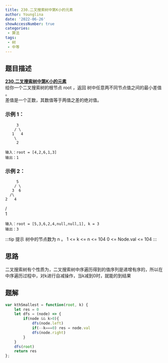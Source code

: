 ```yaml
---
title: 230.二叉搜索树中第K小的元素
author: Younglina
date: '2022-06-26'
showAccessNumber: true
categories:
 - 算法
tags:
 - 树
 - 中等
---
```


## 题目描述

**[230.二叉搜索树中第K小的元素](https://leetcode.cn/problems/kth-smallest-element-in-a-bst/)**  
给你一个二叉搜索树的根节点 root ，返回 树中任意两不同节点值之间的最小差值 。  
差值是一个正数，其数值等于两值之差的绝对值。  

### 示例 1：
         3  
        / \   
       1   4  
        \ 
         2  
```
输入：root = [4,2,6,1,3]  
输出：1  
```
### 示例 2：
         5  
        / \   
       3  6    
      /\    
    2   4  
   /  
 1  
```
输入：root = [5,3,6,2,4,null,null,1], k = 3
输出：3
```

:::tip 提示
树中的节点数为 n 。
1 <= k <= n <= 104
0 <= Node.val <= 104
:::

## 思路
二叉搜索树有个性质为，二叉搜索树中序遍历得到的值序列是递增有序的，所以在中序遍历过程中，对k进行自减操作，当k减到0时，就能的到结果  

## 题解
```javascript
var kthSmallest = function(root, k) {
    let res = 0
    let dfs = (node) => {
        if(node && k>0){
            dfs(node.left)
            if(--k===0) res = node.val
            dfs(node.right)
        }
    }
    dfs(root)
    return res
};
```
